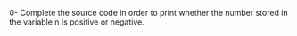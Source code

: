0- Complete the source code in order to print whether the number stored in the variable n is positive or negative.
